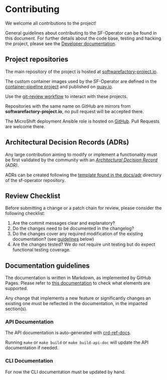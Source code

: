 # Contributing

We welcome all contributions to the project!

General guidelines about contributing to the SF-Operator can be found in this document.
For further details about the code base, testing and hacking the project, please see
the [Developer documentation](doc/developer/index.md).

## Project repositories

The main repository of the project is hosted at [softwarefactory-project.io](https://softwarefactory-project.io/r/software-factory/sf-operator).

The custom container images used by the SF-Operator are defined in the [container-pipeline project](https://softwarefactory-project.io/r/containers) and
published on [quay.io](https://quay.io/organization/software-factory).

Use the [git-review workflow](https://softwarefactory-project.io/docs/user/contribute.html#create-a-new-code-review) to interact with these projects.

Repositories with the same name on GitHub are mirrors from **softwarefactory-project.io**, no pull request will be accepted there.

The MicroShift deployment Ansible role is hosted on [GitHub](https://github.com/openstack-k8s-operators/ansible-microshift-role). Pull Requests are welcome there.

## Architectural Decision Records (ADRs)

Any large contribution aiming to modify or implement a functionality must be first validated by the community with
an *[Architectural Decision Record](https://adr.github.io/) (ADR)*.

ADRs can be created following the [template found in the docs/adr](doc/adr/adr-template.md) directory of
the sf-operator repository.

## Review Checklist

Before submitting a change or a patch chain for review, please consider the following checklist:

1. Are the commit messages clear and explanatory?
1. Do the changes need to be documented in the changelog?
1. Do the changes cover any required modification of the existing documentation? (see [guidelines](#documentation-guidelines) below)
1. Are the changes tested? We do not require unit testing but do expect functional testing coverage.

## Documentation guidelines

The documentation is written in Markdown, as implemented by GitHub Pages. Please refer to
[this documentation](https://www.markdownguide.org/tools/github-pages/) to check what elements are supported.

Any change that implements a new feature or significantly changes an existing one must be reflected
in the documentation, in the impacted section(s).

### API Documentation

The API documentation is auto-generated with [crd-ref-docs](https://github.com/elastic/crd-ref-docs).

Running `make` or `make build` or `make build-api-doc` will update the API documentation if needed.

### CLI Documentation

For now the CLI documentation must be updated by hand.